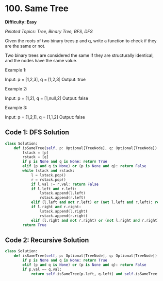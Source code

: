 # 100. Same Tree

**Difficulty: Easy**

*Related Topics: Tree, Binary Tree, BFS, DFS*

Given the roots of two binary trees p and q, write a function to check if they are the same or not.

Two binary trees are considered the same if they are structurally identical, and the nodes have the same value.

Example 1:

Input: p = [1,2,3], q = [1,2,3]
Output: true

Example 2:

Input: p = [1,2], q = [1,null,2]
Output: false

Example 3:

Input: p = [1,2,1], q = [1,1,2]
Output: false

## Code 1: DFS Solution

```python
class Solution:
    def isSameTree(self, p: Optional[TreeNode], q: Optional[TreeNode]) -> bool:
        lstack = [p]
        rstack = [q]
        if p is None and q is None: return True
        elif (p and q is None) or (p is None and q): return False
        while lstack and rstack:
            l = lstack.pop()
            r = rstack.pop()
            if l.val != r.val: return False
            if l.left and r.left:
                lstack.append(l.left)
                rstack.append(r.left)
            elif (l.left and not r.left) or (not l.left and r.left): return False
            if l.right and r.right:
                lstack.append(l.right)
                rstack.append(r.right)
            elif (l.right and not r.right) or (not l.right and r.right): return False
        return True
```

## Code 2: Recursive Solution

```python
class Solution:
    def isSameTree(self, p: Optional[TreeNode], q: Optional[TreeNode]) -> bool:
        if p is None and q is None: return True
        elif (p and q is None) or (p is None and q): return False
        if p.val == q.val:
            return self.isSameTree(p.left, q.left) and self.isSameTree(p.right, q.right)
```

